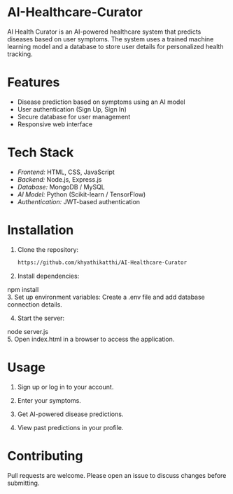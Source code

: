 # AI-Healthcare-Curator 

AI Health Curator is an AI-powered healthcare system that predicts diseases based on user symptoms. The system uses a trained machine learning model and a database to store user details for personalized health tracking.  

# Features  
- Disease prediction based on symptoms using an AI model  
- User authentication (Sign Up, Sign In)  
- Secure database for user management  
- Responsive web interface  

# Tech Stack  
- *Frontend:* HTML, CSS, JavaScript  
- *Backend:* Node.js, Express.js  
- *Database:* MongoDB / MySQL  
- *AI Model:* Python (Scikit-learn / TensorFlow)  
- *Authentication:* JWT-based authentication  

# Installation  

1. Clone the repository:  
   ```sh
   https://github.com/khyathikatthi/AI-Healthcare-Curator 
2. Install dependencies:

npm install  
3. Set up environment variables:
Create a .env file and add database connection details.

4. Start the server:

node server.js  
5. Open index.html in a browser to access the application.

 # Usage
1. Sign up or log in to your account.

2. Enter your symptoms.

3. Get AI-powered disease predictions.

4. View past predictions in your profile.

# Contributing
Pull requests are welcome. Please open an issue to discuss changes before submitting.
